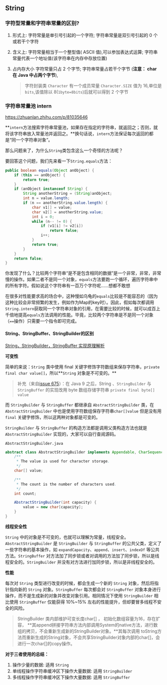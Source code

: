 ## String

### 字符型常量和字符串常量的区别?

1. 形式上: 字符常量是单引号引起的一个字符; 字符串常量是双引号引起的 0 个或若干个字符

2. 含义上: 字符常量相当于一个整型值( ASCII 值),可以参加表达式运算; 字符串常量代表一个地址值(该字符串在内存中存放位置)

3. 占内存大小 字符常量只占 2 个字节; 字符串常量占若干个字节 (**注意： char 在 Java 中占两个字节**),

   > 字符封装类 `Character` 有一个成员常量 `Character.SIZE` 值为 16,单位是`bits`,该值除以 8(`1byte=8bits`)后就可以得到 2 个字节



### 字符串常量池  intern

https://zhuanlan.zhihu.com/p/81035646

**`intern`方法搜索字符串常量池，如果存在指定的字符串，就返回之；否则，就将该字符串放入常量池并返回之。**换句话说，`intern`方法保证每次返回的都是“同一个字符串对象”。

那么问题来了，为什么`String`类包含这么一个奇怪的方法呢？

要回答这个问题，我们先来看一下`String.equals`方法：

```java
public boolean equals(Object anObject) {
    if (this == anObject) {
        return true;
    }
    if (anObject instanceof String) {
        String anotherString = (String)anObject;
        int n = value.length;
        if (n == anotherString.value.length) {
            char v1[] = value;
            char v2[] = anotherString.value;
            int i = 0;
            while (n-- != 0) {
                if (v1[i] != v2[i])
                    return false;
                i++;
            }
            return true;
        }
    }
    return false;
}
```

你发现了什么？比较两个字符串“是不是包含相同的数据”是一个非常，非常，非常慢的操作。如果二者不是同一个对象，`equals`方法要跑一个循环，遍历字符串中的所有字符。假如说这个字符串有一百万个字符呢……想都不敢想

在很多对性能要求高的场合中，这种慢如乌龟的`equals`比较是不能容忍的（因为这种比较会非常频繁的发生，例如作为Map的key时）。因此，假如每次都调用`String.intern`获取同一个字符串对象的引用，在需要比较的时候，就可以成百上千倍地提高`equals`方法调用的性能。毕竟，比较两个字符串是不是同一个对象（`==`操作）只需要一个指令即可完成。



#### String、StringBuffer、StringBuilder的区别

[String，StringBuilder，StringBuffer 实现原理解析](https://www.jianshu.com/p/64519f1b1137)

**可变性**

简单的来说：`String` 类中使用 final 关键字修饰字符数组来保存字符串，`private final char value[]`，所以**`String` 对象是不可变的。**

> 补充（来自[issue 675](https://github.com/Snailclimb/JavaGuide/issues/675)）：在 Java 9 之后，String 、`StringBuilder` 与 `StringBuffer` 的实现改用 byte 数组存储字符串 `private final byte[] value`

而 `StringBuilder` 与 `StringBuffer` 都继承自 `AbstractStringBuilder` 类，在 `AbstractStringBuilder` 中也是使用字符数组保存字符串`char[]value` 但是没有用 `final` 关键字修饰，所以这两种对象都是可变的。

`StringBuilder` 与 `StringBuffer` 的构造方法都是调用父类构造方法也就是`AbstractStringBuilder` 实现的，大家可以自行查阅源码。

`AbstractStringBuilder.java`

```java
abstract class AbstractStringBuilder implements Appendable, CharSequence {
    /**
     * The value is used for character storage.
     */
    char[] value;

    /**
     * The count is the number of characters used.
     */
    int count;

    AbstractStringBuilder(int capacity) {
        value = new char[capacity];
    }
}
```

**线程安全性**

`String` 中的对象是不可变的，也就可以理解为常量，线程安全。`AbstractStringBuilder` 是 `StringBuilder` 与 `StringBuffer` 的公共父类，定义了一些字符串的基本操作，如 `expandCapacity`、`append`、`insert`、`indexOf` 等公共方法。`StringBuffer` 对方法加了同步锁或者对调用的方法加了同步锁，所以是线程安全的。`StringBuilder` 并没有对方法进行加同步锁，所以是非线程安全的。

**性能**

每次对 `String` 类型进行改变的时候，都会生成一个新的 `String` 对象，然后将指针指向新的 `String` 对象。`StringBuffer` 每次都会对 `StringBuffer` 对象本身进行操作，而不是生成新的对象并改变对象引用。相同情况下使用 `StringBuilder` 相比使用 `StringBuffer` 仅能获得 10%~15% 左右的性能提升，但却要冒多线程不安全的风险。

>  StringBuilder 类内部维护可变长度char[] ， 初始化数组容量为16，存在扩容， **其append拼接字符串方法内部调用System的native方法，进行数组的拷贝，不会重新生成新的StringBuilder对象。**其每次调用 toString方法而重新生成的String对象，不会共享StringBuilder对象内部的char[]，会进行一次char[]的copy操作。

**对于三者使用的总结：**

1. 操作少量的数据: 适用 `String`
2. 单线程操作字符串缓冲区下操作大量数据: 适用 `StringBuilder`
3. 多线程操作字符串缓冲区下操作大量数据: 适用 `StringBuffer`